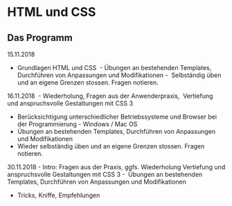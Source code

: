 # HTML und CSS

## Das Programm

15.11.2018
- Grundlagen HTML und CSS
 - Übungen an bestehenden Templates, Durchführen von Anpassungen und Modifikationen
-  Selbständig üben und an eigene Grenzen stossen. Fragen notieren. 

16.11.2018
 - Wiederholung, Fragen aus der Anwenderpraxis,  Vertiefung und anspruchsvolle Gestaltungen mit CSS 3
- Berücksichtigung unterschiedlicher Betriebssysteme und Browser bei der Programmierung - Windows / Mac OS  
- Übungen an bestehenden Templates, Durchführen von Anpassungen und Modifikationen
- Wieder selbständig üben und an eigene Grenzen stossen. Fragen notieren. 

30.11.2018
- Intro: Fragen aus der Praxis, ggfs. Wiederholung Vertiefung und anspruchsvolle Gestaltungen mit CSS 3
-  Übungen an bestehenden Templates, Durchführen von Anpassungen und Modifikationen
- Tricks, Kniffe, Empfehlungen
